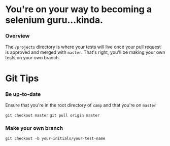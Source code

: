 # You're on your way to becoming a selenium guru...kinda.


### Overview
The `/projects` directory is where your tests will live once your pull request is approved and merged with `master`. That's right, you'll be making your own tests on your own branch.

# Git Tips

### Be up-to-date
Ensure that you're in the root directory of `camp` and that you're on `master`

`git checkout master`
`git pull origin master`

### Make your own branch

`git checkout -b your-initials/your-test-name`
